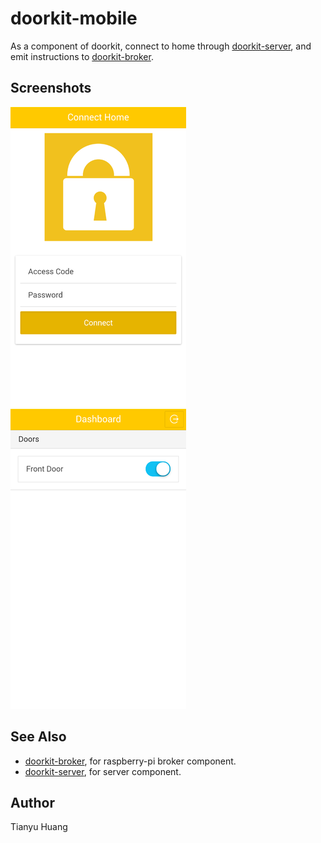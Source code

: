 # doorkit-mobile

As a component of doorkit, connect to home through [doorkit-server](https://github.com/tianhsky/doorkit-server), and emit instructions to [doorkit-broker](https://github.com/tianhsky/doorkit-broker).

## Screenshots

![Login](www/img/screenshots/01-login.png)
![Door control](www/img/screenshots/02-door-control.png)

## See Also

* [doorkit-broker](https://github.com/tianhsky/doorkit-broker), for raspberry-pi broker component.
* [doorkit-server](https://github.com/tianhsky/doorkit-server), for server component.

## Author

Tianyu Huang